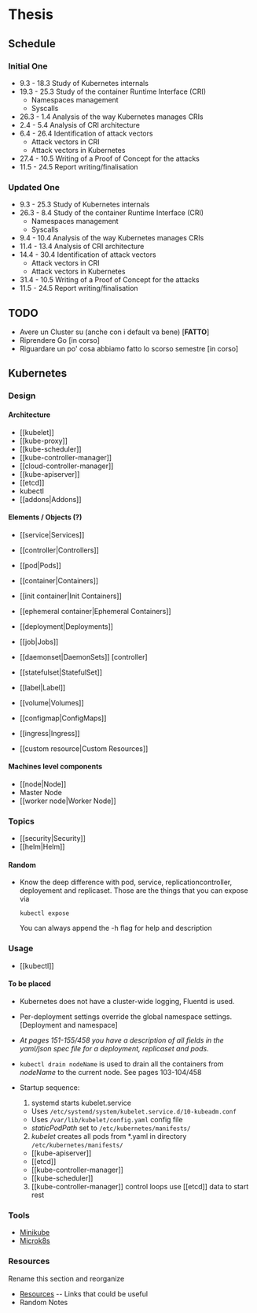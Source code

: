 # Thesis #

## Schedule ##

### Initial One ###

* 9.3 - 18.3 Study of Kubernetes internals
* 19.3 - 25.3 Study of the container Runtime Interface (CRI)
  - Namespaces management
  - Syscalls
* 26.3 - 1.4 Analysis of the way Kubernetes manages CRIs
* 2.4 - 5.4 Analysis of CRI architecture
* 6.4 - 26.4 Identification of attack vectors
  - Attack vectors in CRI
  - Attack vectors in Kubernetes
* 27.4 - 10.5 Writing of a Proof of Concept for the attacks
* 11.5 - 24.5 Report writing/finalisation

### Updated One ###

* 9.3 - 25.3 Study of Kubernetes internals
* 26.3 - 8.4 Study of the container Runtime Interface (CRI)
  - Namespaces management
  - Syscalls
* 9.4 - 10.4 Analysis of the way Kubernetes manages CRIs
* 11.4 - 13.4 Analysis of CRI architecture
* 14.4 - 30.4 Identification of attack vectors
  - Attack vectors in CRI
  - Attack vectors in Kubernetes
* 31.4 - 10.5 Writing of a Proof of Concept for the attacks
* 11.5 - 24.5 Report writing/finalisation

## TODO ##

* Avere un Cluster su (anche con i default va bene) [**FATTO**]
* Riprendere Go [in corso]
* Riguardare un po' cosa abbiamo fatto lo scorso semestre [in corso]

## Kubernetes ##

### Design ###

#### Architecture ####

* [[kubelet]]
* [[kube-proxy]]
* [[kube-scheduler]]
* [[kube-controller-manager]]
* [[cloud-controller-manager]]
* [[kube-apiserver]]
* [[etcd]]
* kubectl
* [[addons|Addons]]

#### Elements / Objects (?) ####

* [[service|Services]]
* [[controller|Controllers]]
* [[pod|Pods]]
* [[container|Containers]]
* [[init container|Init Containers]]
* [[ephemeral container|Ephemeral Containers]]

* [[deployment|Deployments]]
* [[job|Jobs]]
* [[daemonset|DaemonSets]] [controller]
* [[statefulset|StatefulSet]]

* [[label|Label]]

* [[volume|Volumes]]
* [[configmap|ConfigMaps]]
* [[ingress|Ingress]]

* [[custom resource|Custom Resources]]

#### Machines level components ####

* [[node|Node]]
* Master Node
* [[worker node|Worker Node]]

### Topics ###

* [[security|Security]]
* [[helm|Helm]]

#### Random ####

* Know the deep difference with pod, service, replicationcontroller, deployement and replicaset. Those are the things that you can expose via
  ```
  kubectl expose
  ```
  You can always append the -h flag for help and description

### Usage ###

* [[kubectl]]

#### To be placed ####

* Kubernetes does not have a cluster-wide logging, Fluentd is used.
* Per-deployment settings override the global namespace settings. [Deployment and namespace]
* *At pages 151-155/458 you have a description of all fields in the yaml/json spec file for a deployment, replicaset and pods.*

* `kubectl drain nodeName` is used to drain all the containers from _nodeName_ to the current node. See pages 103-104/458
* Startup sequence: 
  1. systemd starts kubelet.service
    * Uses `/etc/systemd/system/kubelet.service.d/10-kubeadm.conf`
    * Uses `/var/lib/kubelet/config.yaml` config file
    * *staticPodPath* set to `/etc/kubernetes/manifests/`
  2. *kubelet* creates all pods from *.yaml in directory `/etc/kubernetes/manifests/`
    * [[kube-apiserver]]
    * [[etcd]]
    * [[kube-controller-manager]]
    * [[kube-scheduler]]
  3. [[kube-controller-manager]] control loops use [[etcd]] data to start rest

### Tools ###

* [Minikube](Minikube.md)
* [Microk8s](Microk8s.md)

### Resources ###

Rename this section and reorganize

* [Resources](resources.md) -- Links that could be useful
* Random Notes
